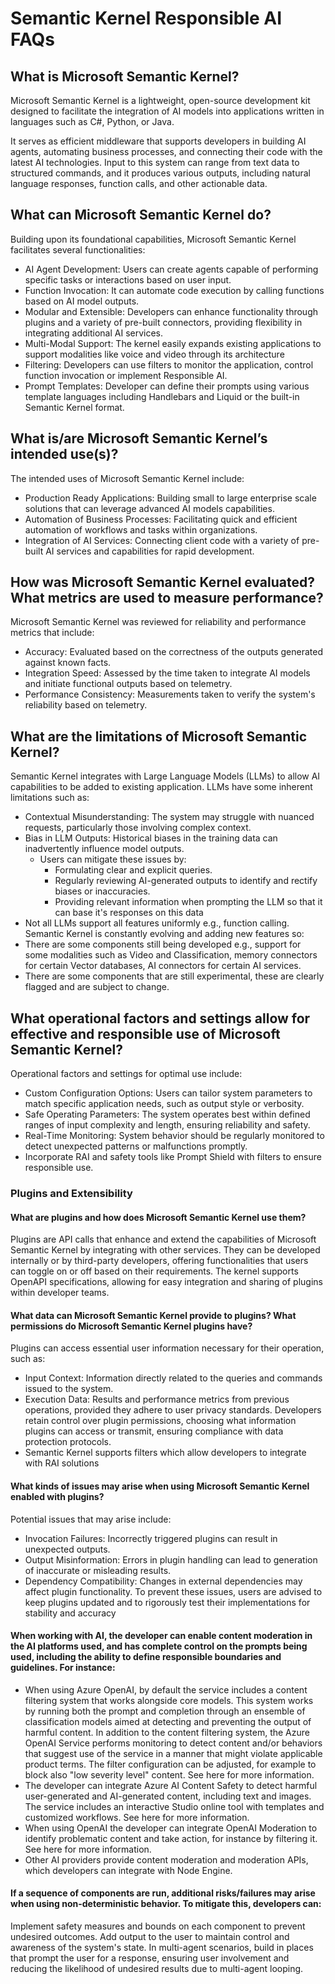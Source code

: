# Semantic Kernel Responsible AI FAQs

## What is Microsoft Semantic Kernel?
Microsoft Semantic Kernel is a lightweight, open-source development kit designed to facilitate the integration of AI models into applications written in languages such as C#, Python, or Java.

It serves as efficient middleware that supports developers in building AI agents, automating business processes, and connecting their code with the latest AI technologies. Input to this system can range from text data to structured commands, and it produces various outputs, including natural language responses, function calls, and other actionable data.

## What can Microsoft Semantic Kernel do?
Building upon its foundational capabilities, Microsoft Semantic Kernel facilitates several functionalities:
-	AI Agent Development: Users can create agents capable of performing specific tasks or interactions based on user input.
-	Function Invocation: It can automate code execution by calling functions based on AI model outputs.
-	Modular and Extensible: Developers can enhance functionality through plugins and a variety of pre-built connectors, providing flexibility in integrating additional AI services.
-	Multi-Modal Support: The kernel easily expands existing applications to support modalities like voice and video through its architecture
-   Filtering: Developers can use filters to monitor the application, control function invocation or implement Responsible AI.
-   Prompt Templates: Developer can define their prompts using various template languages including Handlebars and Liquid or the built-in Semantic Kernel format.

## What is/are Microsoft Semantic Kernel’s intended use(s)?
The intended uses of Microsoft Semantic Kernel include:
- 	Production Ready Applications: Building small to large enterprise scale solutions that can leverage advanced AI models capabilities.
-	Automation of Business Processes: Facilitating quick and efficient automation of workflows and tasks within organizations.
- 	Integration of AI Services: Connecting client code with a variety of pre-built AI services and capabilities for rapid development.


## How was Microsoft Semantic Kernel evaluated? What metrics are used to measure performance?
Microsoft Semantic Kernel was reviewed for reliability and performance metrics that include:
-	Accuracy: Evaluated based on the correctness of the outputs generated against known facts.
-	Integration Speed: Assessed by the time taken to integrate AI models and initiate functional outputs based on telemetry.
-	Performance Consistency: Measurements taken to verify the system's reliability based on telemetry.


## What are the limitations of Microsoft Semantic Kernel?
Semantic Kernel integrates with Large Language Models (LLMs) to allow AI capabilities to be added to existing application.
LLMs have some inherent limitations such as:
-	Contextual Misunderstanding: The system may struggle with nuanced requests, particularly those involving complex context.
-	Bias in LLM Outputs: Historical biases in the training data can inadvertently influence model outputs. 
	-	Users can mitigate these issues by:
		-	Formulating clear and explicit queries.
		-	Regularly reviewing AI-generated outputs to identify and rectify biases or inaccuracies.
        -   Providing relevant information when prompting the LLM so that it can base it's responses on this data
-   Not all LLMs support all features uniformly e.g., function calling.
Semantic Kernel is constantly evolving and adding new features so:
-   There are some components still being developed e.g., support for some modalities such as Video and Classification, memory connectors for certain Vector databases, AI connectors for certain AI services.
-   There are some components that are still experimental, these are clearly flagged and are subject to change.

## What operational factors and settings allow for effective and responsible use of Microsoft Semantic Kernel?
Operational factors and settings for optimal use include:
-	Custom Configuration Options: Users can tailor system parameters to match specific application needs, such as output style or verbosity.
-	Safe Operating Parameters: The system operates best within defined ranges of input complexity and length, ensuring reliability and safety.
-	Real-Time Monitoring: System behavior should be regularly monitored to detect unexpected patterns or malfunctions promptly.
-	Incorporate RAI and safety tools like Prompt Shield with filters to ensure responsible use.

### Plugins and Extensibility

#### What are plugins and how does Microsoft Semantic Kernel use them?
Plugins are API calls that enhance and extend the capabilities of Microsoft Semantic Kernel by integrating with other services. They can be developed internally or by third-party developers, offering functionalities that users can toggle on or off based on their requirements. The kernel supports OpenAPI specifications, allowing for easy integration and sharing of plugins within developer teams.

#### What data can Microsoft Semantic Kernel provide to plugins? What permissions do Microsoft Semantic Kernel plugins have?
Plugins can access essential user information necessary for their operation, such as:
-	Input Context: Information directly related to the queries and commands issued to the system.
-	Execution Data: Results and performance metrics from previous operations, provided they adhere to user privacy standards. Developers retain control over plugin permissions, choosing what information plugins can access or transmit, ensuring compliance with data protection protocols.
-   Semantic Kernel supports filters which allow developers to integrate with RAI solutions

#### What kinds of issues may arise when using Microsoft Semantic Kernel enabled with plugins?
Potential issues that may arise include:
-	Invocation Failures: Incorrectly triggered plugins can result in unexpected outputs.
-	Output Misinformation: Errors in plugin handling can lead to generation of inaccurate or misleading results.
-	Dependency Compatibility: Changes in external dependencies may affect plugin functionality. To prevent these issues, users are advised to keep plugins updated and to rigorously test their implementations for stability and accuracy

#### When working with AI, the developer can enable content moderation in the AI platforms used, and has complete control on the prompts being used, including the ability to define responsible boundaries and guidelines. For instance:
-	When using Azure OpenAI, by default the service includes a content filtering system that works alongside core models. This system works by running both the prompt and completion through an ensemble of classification models aimed at detecting and preventing the output of harmful content. In addition to the content filtering system, the Azure OpenAI Service performs monitoring to detect content and/or behaviors that suggest use of the service in a manner that might violate applicable product terms. The filter configuration can be adjusted, for example to block also "low severity level" content. See here for more information.
-	The developer can integrate Azure AI Content Safety to detect harmful user-generated and AI-generated content, including text and images. The service includes an interactive Studio online tool with templates and customized workflows. See here for more information.
-	When using OpenAI the developer can integrate OpenAI Moderation to identify problematic content and take action, for instance by filtering it. See here for more information.
-	Other AI providers provide content moderation and moderation APIs, which developers can integrate with Node Engine.

#### If a sequence of components are run, additional risks/failures may arise when using non-deterministic behavior. To mitigate this, developers can:
Implement safety measures and bounds on each component to prevent undesired outcomes.
Add output to the user to maintain control and awareness of the system's state.
In multi-agent scenarios, build in places that prompt the user for a response, ensuring user involvement and reducing the likelihood of undesired results due to multi-agent looping.
